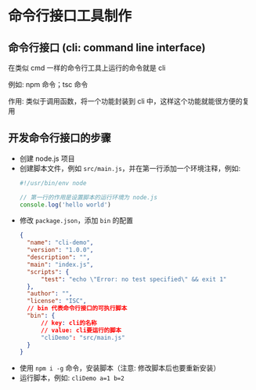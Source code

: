# 命令行接口工具制作

## 命令行接口 (cli: command line interface)

在类似 cmd 一样的命令行工具上运行的命令就是 cli

例如: npm 命令；tsc 命令

作用: 类似于调用函数，将一个功能封装到 cli 中，这样这个功能就能很方便的复用

## 开发命令行接口的步骤

- 创建 node.js 项目
- 创建脚本文件，例如 `src/main.js`，并在第一行添加一个环境注释，例如:
  ```js
  #!/usr/bin/env node

  // 第一行的作用是设置脚本的运行环境为 node.js
  console.log('hello world')
  ```  
- 修改 `package.json`，添加 `bin` 的配置
  ```json
  {
    "name": "cli-demo",
    "version": "1.0.0",
    "description": "",
    "main": "index.js",
    "scripts": {
        "test": "echo \"Error: no test specified\" && exit 1"
    },
    "author": "",
    "license": "ISC",
    // bin 代表命令行接口的可执行脚本
    "bin": {
        // key: cli的名称
        // value: cli要运行的脚本
        "cliDemo": "src/main.js"
    }
  }
  ```
- 使用 `npm i -g` 命令，安装脚本（注意: 修改脚本后也要重新安装）
- 运行脚本，例如: `cliDemo a=1 b=2`